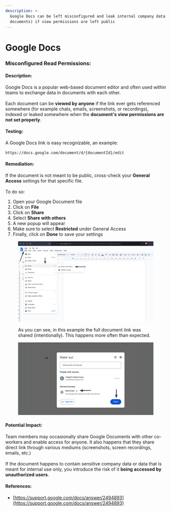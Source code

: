 ```yaml
---
description: >-
  Google Docs can be left misconfigured and leak internal company data (like
  documents) if view permissions are left public
---
```


# Google Docs

### Misconfigured Read Permissions:

#### Description:

Google Docs is a popular web-based document editor and often used within teams to exchange data in documents with each other.\
\
Each document can be **viewed by anyone** if the link ever gets referenced somewhere (for example chats, emails, screenshots, or recordings), indexed or leaked somewhere when the **document's view permissions are not set properly**.

#### Testing:

A Google Docs link is easy recognizable, an example:

```
https://docs.google.com/document/d/{documentId}/edit
```

#### Remediation:

If the document is not meant to be public, cross-check your **General Access** settings for that specific file.\
\
To do so:

1. Open your Google Document file
2. Click on **File**
3. Click on **Share**
4. Select **Share with others**
5. A new popup will appear
6. Make sure to select **Restricted** under General Access
7. Finally, click on **Done** to save your settings

<figure><img src="../.gitbook/assets/image (9).png" alt=""><figcaption><p>As you can see, in this example the full document link was shared (intentionally). This happens more often than expected.</p></figcaption></figure>

<figure><img src="../.gitbook/assets/image (10).png" alt=""><figcaption></figcaption></figure>

#### Potential Impact:

Team members may occasionally share Google Documents with other co-workers and enable access for anyone. It also happens that they share direct link through various mediums (screenshots, screen recordings, emails, etc.)\
\
If the document happens to contain sensitive company data or data that is meant for internal use only, you introduce the risk of it **being accessed by unauthorized users**.

#### References:

* [https://support.google.com/docs/answer/2494893](https://support.google.com/docs/answer/2494893)
